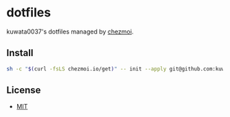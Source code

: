 # dotfiles

kuwata0037's dotfiles managed by [chezmoi](https://github.com/twpayne/chezmoi).

## Install

```sh
sh -c "$(curl -fsLS chezmoi.io/get)" -- init --apply git@github.com:kuwata0037/dotfiles.git
```

## License

- [MIT](LICENSE)
